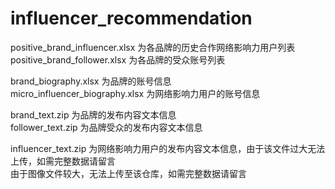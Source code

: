 # influencer_recommendation
positive_brand_influencer.xlsx 为各品牌的历史合作网络影响力用户列表  
positive_brand_follower.xlsx 为各品牌的受众账号列表  
  
brand_biography.xlsx 为品牌的账号信息  
micro_influencer_biography.xlsx 为网络影响力用户的账号信息  
  
brand_text.zip 为品牌的发布内容文本信息   
follower_text.zip 为品牌受众的发布内容文本信息  
  
influencer_text.zip 为网络影响力用户的发布内容文本信息，由于该文件过大无法上传，如需完整数据请留言  
由于图像文件较大，无法上传至该仓库，如需完整数据请留言  
